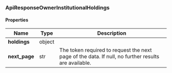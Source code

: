 

[//]: # (CLASS:ApiResponseOwnerInstitutionalHoldings)

[//]: # (KIND:object)

### ApiResponseOwnerInstitutionalHoldings

#### Properties

[//]: # (START_DEFINITION)

Name | Type | Description
------------ | ------------- | -------------
**holdings** | object |  &nbsp;
**next_page** | str | The token required to request the next page of the data. If null, no further results are available. &nbsp;

[//]: # (END_DEFINITION)



